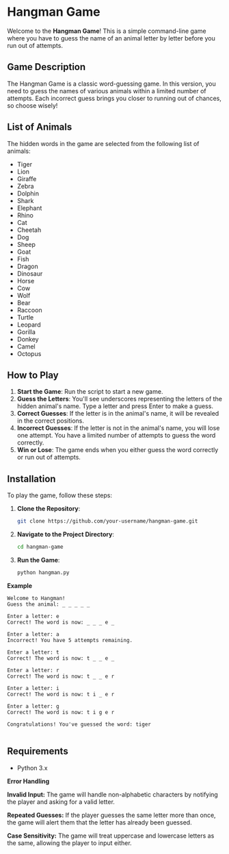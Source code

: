 

# Hangman Game 

Welcome to the **Hangman Game**! This is a simple command-line game where you have to guess the name of an animal letter by letter before you run out of attempts.

##  Game Description

The Hangman Game is a classic word-guessing game. In this version, you need to guess the names of various animals within a limited number of attempts. Each incorrect guess brings you closer to running out of chances, so choose wisely!

##  List of Animals

The hidden words in the game are selected from the following list of animals:

- Tiger
- Lion
- Giraffe
- Zebra
- Dolphin
- Shark
- Elephant
- Rhino
- Cat
- Cheetah
- Dog
- Sheep
- Goat
- Fish
- Dragon
- Dinosaur
- Horse
- Cow
- Wolf
- Bear
- Raccoon
- Turtle
- Leopard
- Gorilla
- Donkey
- Camel
- Octopus

##  How to Play

1. **Start the Game**: Run the script to start a new game.
2. **Guess the Letters**: You'll see underscores representing the letters of the hidden animal's name. Type a letter and press Enter to make a guess.
3. **Correct Guesses**: If the letter is in the animal's name, it will be revealed in the correct positions.
4. **Incorrect Guesses**: If the letter is not in the animal's name, you will lose one attempt. You have a limited number of attempts to guess the word correctly.
5. **Win or Lose**: The game ends when you either guess the word correctly or run out of attempts.

## Installation

To play the game, follow these steps:

1. **Clone the Repository**:
   ```bash
   git clone https://github.com/your-username/hangman-game.git
   ```

2. **Navigate to the Project Directory**:
   ```bash
   cd hangman-game
   ```

3. **Run the Game**:
   ```bash
   python hangman.py
   ```
**Example**
```
Welcome to Hangman! 
Guess the animal: _ _ _ _ _

Enter a letter: e
Correct! The word is now: _ _ _ e _

Enter a letter: a
Incorrect! You have 5 attempts remaining.

Enter a letter: t
Correct! The word is now: t _ _ e _

Enter a letter: r
Correct! The word is now: t _ _ e r

Enter a letter: i
Correct! The word is now: t i _ e r

Enter a letter: g
Correct! The word is now: t i g e r

Congratulations! You've guessed the word: tiger


```
## Requirements

- Python 3.x
  
**Error Handling**

**Invalid Input:** The game will handle non-alphabetic characters by notifying the player and asking for a valid letter.

**Repeated Guesses:** If the player guesses the same letter more than once, the game will alert them that the letter has already been guessed.

**Case Sensitivity:** The game will treat uppercase and lowercase letters as the same, allowing the player to input either.

